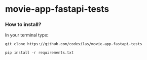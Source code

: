 # movie-app-fastapi-tests

### How to install?

In your terminal type:

`git clone https://github.com/codesilas/movie-app-fastapi-tests`

`pip install -r requirements.txt`
